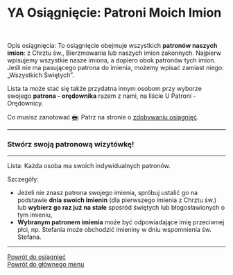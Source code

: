 # <span class="status status-list"><span class="status status-list">YA</span> Osiągnięcie: Patroni Moich Imion</span>
<br />

<span class="status status-title">Opis osiągnięcia:</span> To osiągnięcie obejmuje wszystkich **patronów naszych imion**: z Chrztu św., Bierzmowania lub naszych imion zakonnych. Najpierw wpisujemy wszystkie nasze imiona, a dopiero obok patronów tych imion. Jeśli nie ma pasującego patrona do imienia, możemy wpisać zamiast niego: „Wszystkich Świętych”.

Lista ta może stać się także przydatna innym osobom przy wyborze swojego **patrona - orędownika** razem z nami, na liście <span class="status status-list"><span class="status status-red">U</span> Patroni - Orędownicy</span>.
<br />

<span class="status status-title">Co musisz zanotować [🖶](wszystkie_materialy_do_pobrania.md#osiagniecie-patroni-moich-imion):</span> Patrz na stronie o [zdobywaniu osiągnięć](jak_zdobywac_osiagniecia.md).

---
### <div class="colored centered">Stwórz swoją patronową wizytówkę!</div>

---
<span class="status status-title">Lista:</span> Każda osoba ma swoich indywidualnych patronów.
<br />

<span class="status status-title">Szczegóły:</span>
- Jeżeli nie znasz patrona swojego imienia, spróbuj ustalić go na podstawie **dnia swoich imienin** (dla pierwszego imienia z Chrztu św.) lub **wybierz go raz już na stałe** spośród świętych lub błogosławionych o tym imieniu,
- **Wybranym patronem imienia** może być odpowiadające imię przeciwnej płci, np. Stefania może obchodzić imieniny w dniu wspomnienia św. Stefana.

---
[Powrót do osiągnięć](jak_zdobywac_osiagniecia.md)  
[Powrót do głównego menu](index.md)
